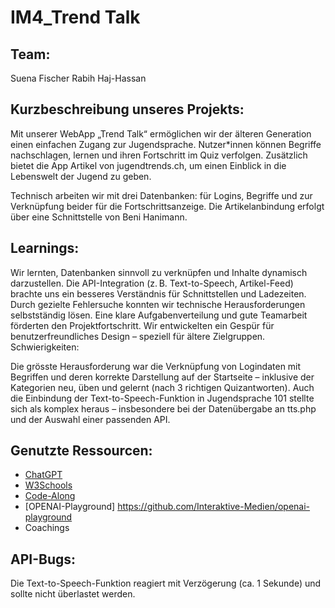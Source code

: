 # IM4_Trend Talk

## Team:
Suena Fischer
Rabih Haj-Hassan

## Kurzbeschreibung unseres Projekts:
Mit unserer WebApp „Trend Talk“ ermöglichen wir der älteren Generation einen einfachen Zugang zur Jugendsprache. Nutzer*innen können Begriffe nachschlagen, lernen und ihren Fortschritt im Quiz verfolgen. Zusätzlich bietet die App Artikel von jugendtrends.ch, um einen Einblick in die Lebenswelt der Jugend zu geben.

Technisch arbeiten wir mit drei Datenbanken: für Logins, Begriffe und zur Verknüpfung beider für die Fortschrittsanzeige. Die Artikelanbindung erfolgt über eine Schnittstelle von Beni Hanimann.

## Learnings:
Wir lernten, Datenbanken sinnvoll zu verknüpfen und Inhalte dynamisch darzustellen.
Die API-Integration (z. B. Text-to-Speech, Artikel-Feed) brachte uns ein besseres Verständnis für Schnittstellen und Ladezeiten.
Durch gezielte Fehlersuche konnten wir technische Herausforderungen selbstständig lösen.
Eine klare Aufgabenverteilung und gute Teamarbeit förderten den Projektfortschritt.
Wir entwickelten ein Gespür für benutzerfreundliches Design – speziell für ältere Zielgruppen.
Schwierigkeiten:

Die grösste Herausforderung war die Verknüpfung von Logindaten mit Begriffen und deren korrekte Darstellung auf der Startseite – inklusive der Kategorien neu, üben und gelernt (nach 3 richtigen Quizantworten).
Auch die Einbindung der Text-to-Speech-Funktion in Jugendsprache 101 stellte sich als komplex heraus – insbesondere bei der Datenübergabe an tts.php und der Auswahl einer passenden API.

## Genutzte Ressourcen:
- [ChatGPT](https://chat.openai.com)
- [W3Schools](https://www.w3schools.com)
- [Code-Along](https://github.com/Interaktive-Medien/2025-im4-bern-working-folder)
- [OPENAI-Playground] https://github.com/Interaktive-Medien/openai-playground
- Coachings

## API-Bugs:
Die Text-to-Speech-Funktion reagiert mit Verzögerung (ca. 1 Sekunde) und sollte nicht überlastet werden.